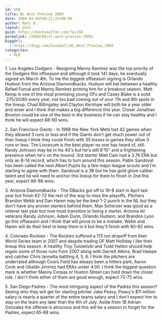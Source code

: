 ```yaml
---
id: 158
title: NL West Preview 2009
date: 2009-04-04T08:21:23+00:00
author: Matt B.
layout: post
guid: https://backseatfan.com/?p=158
permalink: /2009/04/nl-west-preview-2009/
DiggUrl:
  - https://digg.com/baseball/NL_West_Preview_2009
categories:
  - MLB
---
```


<div class="entry">
  <p>
    1. Los Angeles Dodgers - Resigning Manny Ramirez was the top priority of the Dodgers this offseason and although it took 141 days, he eventually signed on March 4th. To me the biggest offseason signing is Orlando Hudson from the Arizona Diamondbacks. Hudson will bat between a healthy Rafael Furcal and Manny Ramirez priming him for a breakout season. Matt Kemp is one of the most promising young OFs and Casey Blake is a solid .275/20/80 every year, not too bad coming out of your 7th and 8th spots in the lineup. Chad Billingsley and Clayton Kershaw will both be a year older and wiser and I think that makes a big difference this year. Closer Jonathan Broxton could be one of the best in the business if he can stay healthy and I think he will expect 88-90 wins.
  </p>

  <p>
    2. San Francisco Giants - In 1968 the New York Mets lost 42 games when they allowed 3 runs or less and if the Giants don't get much power out of their lineup I think they could finish with 35 losses in games they allow 3 runs or less. Tim Lincecum is the best player no one has heard of, still. Randy Johnson may be in his 40's but he's still 6'10" and a frightening presence when he's on the mound. 3rd starter Matt Cain had a 3.76 ERA but only an 8-14 record, which has to turn around this season. Pablo Sandoval has been called the next Albert Pujols by a few major league scouts and I'm starting to agree with them. Sandoval is a 3B but he has gold glove caliber talent and he will need to anchor this lineup for them to finish in 2nd this year, expect 86-88 wins.
  </p>

  <p>
    3. Arizona Diamondbacks - The DBacks got off to 19-8 start in April last year but finish 62-72 the rest of the way to miss the playoffs. Pitchers Brandon Webb and Dan Haren may be the best 1-2 punch in the NL but they don't have any proven starters behind them. Max Scherzer was good as a reliever last year but now must transition to being a starter. Arizona let veterans Randy Johnson, Adam Dunn, Orlando Hudson, and Brandon Lyon go this offseason and I think that will prove to be a mistake, Webb and Haren will do their best to keep them in it but they'll finish with 80-82 wins.
  </p>

  <p>
    4. Colorado Rockies - The Rockies suffered a 113 run dropoff from their World Series team in 2007 and despite trading OF Matt Holliday I like their lineup this season. A healthy Troy Tulowitzki and Todd Helton should help regain some of those runs from 2007 along with Garrett Atkins, Brad Hawpe and catcher Chris Iannetta battting 4, 5, 6. I think the pitchers are underrated although Coors Field has always been a hitters park, Aaron Cook and Ubaldo Jiminez had ERAs under 4.00. I think the biggest question mark is whether Manny Corpas or Huston Street can hold down the closer role. I don't think either of them are good enough, expect 73-75 wins.
  </p>

  <p>
    5. San Diego Padres - The most intriguing aspect of the Padres this season? Seeing who they will get for starting pitcher Jake Peavy, Peavy's $11 million salary is nearly a quarter of the entire teams salary and I don't expect him to stay on the team any later than the 4th of July. Aside from 1B Adrian Gonzalez the offense is atrocious and this will be a season to forget for the Padres, expect 65-68 wins.
  </p>
</div>
